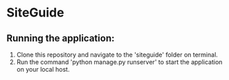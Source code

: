 # SiteGuide

## Running the application:

1. Clone this repository and navigate to the 'siteguide' folder on terminal.
2. Run the command 'python manage.py runserver' to start the application on your local host.
